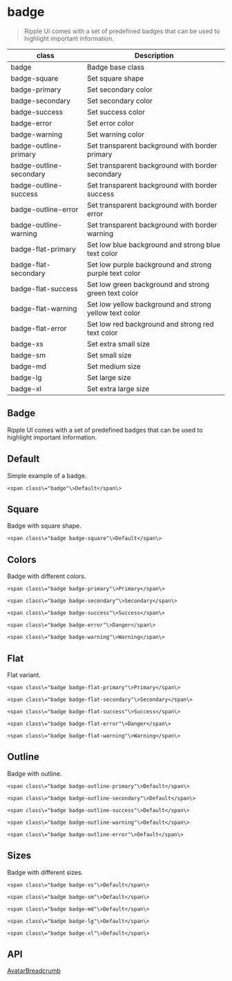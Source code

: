 # badge

> Ripple UI comes with a set of predefined badges that can be used to highlight important information.

| class                   | Description                                            |
| ----------------------- | ------------------------------------------------------ |
| badge                   | Badge base class                                       |
| badge-square            | Set square shape                                       |
| badge-primary           | Set secondary color                                    |
| badge-secondary         | Set secondary color                                    |
| badge-success           | Set success color                                      |
| badge-error             | Set error color                                        |
| badge-warning           | Set warning color                                      |
| badge-outline-primary   | Set transparent background with border primary         |
| badge-outline-secondary | Set transparent background with border secondary       |
| badge-outline-success   | Set transparent background with border success         |
| badge-outline-error     | Set transparent background with border error           |
| badge-outline-warning   | Set transparent background with border warning         |
| badge-flat-primary      | Set low blue background and strong blue text color     |
| badge-flat-secondary    | Set low purple background and strong purple text color |
| badge-flat-success      | Set low green background and strong green text color   |
| badge-flat-warning      | Set low yellow background and strong yellow text color |
| badge-flat-error        | Set low red background and strong red text color       |
| badge-xs                | Set extra small size                                   |
| badge-sm                | Set small size                                         |
| badge-md                | Set medium size                                        |
| badge-lg                | Set large size                                         |
| badge-xl                | Set extra large size                                   |

## Badge

Ripple UI comes with a set of predefined badges that can be used to highlight important information.

## [​](#default)Default

Simple example of a badge.

    <span class\="badge"\>Default</span\>

## [​](#square)Square

Badge with square shape.

    <span class\="badge badge-square"\>Default</span\>

## [​](#colors)Colors

Badge with different colors.

    <span class\="badge badge-primary"\>Primary</span\>

    <span class\="badge badge-secondary"\>Secondary</span\>

    <span class\="badge badge-success"\>Success</span\>

    <span class\="badge badge-error"\>Danger</span\>

    <span class\="badge badge-warning"\>Warning</span\>

## [​](#flat)Flat

Flat variant.

    <span class\="badge badge-flat-primary"\>Primary</span\>

    <span class\="badge badge-flat-secondary"\>Secondary</span\>

    <span class\="badge badge-flat-success"\>Success</span\>

    <span class\="badge badge-flat-error"\>Danger</span\>

    <span class\="badge badge-flat-warning"\>Warning</span\>

## [​](#outline)Outline

Badge with outline.

    <span class\="badge badge-outline-primary"\>Default</span\>

    <span class\="badge badge-outline-secondary"\>Default</span\>

    <span class\="badge badge-outline-success"\>Default</span\>

    <span class\="badge badge-outline-warning"\>Default</span\>

    <span class\="badge badge-outline-error"\>Default</span\>

## [​](#sizes)Sizes

Badge with different sizes.

    <span class\="badge badge-xs"\>Default</span\>

    <span class\="badge badge-sm"\>Default</span\>

    <span class\="badge badge-md"\>Default</span\>

    <span class\="badge badge-lg"\>Default</span\>

    <span class\="badge badge-xl"\>Default</span\>

## [​](#api)API

[Avatar](/docs/components/avatar)[Breadcrumb](/docs/components/breadcrumb)
